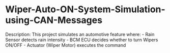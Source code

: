 # Wiper-Auto-ON-System-Simulation-using-CAN-Messages
Description: This project simulates an automotive feature where: - Rain Sensor detects rain intensity - BCM ECU decides whether to turn Wipers ON/OFF - Actuator (Wiper Motor) executes the command
